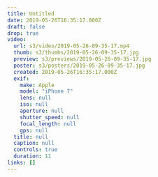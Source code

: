 ```yaml
---
title: Untitled
date: 2019-05-26T16:35:17.000Z
draft: false
drop: true
video:
  url: s3/video/2019-05-26-09-35-17.mp4
  thumb: s3/thumbs/2019-05-26-09-35-17.jpg
  preview: s3/previews/2019-05-26-09-35-17.jpg
  poster: s3/posters/2019-05-26-09-35-17.jpg
  created: 2019-05-26T16:35:17.000Z
  exif:
    make: Apple
    model: "iPhone 7"
    lens: null
    iso: null
    aperture: null
    shutter_speed: null
    focal_length: null
    gps: null
  title: null
  caption: null
  controls: true
  duration: 11
links: []
---
```

